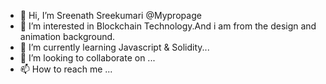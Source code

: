 - 👋 Hi, I’m Sreenath Sreekumari @Mypropage
- 👀 I’m interested in Blockchain Technology.And i am from the design and animation background.
- 🌱 I’m currently learning Javascript & Solidity...
- 💞️ I’m looking to collaborate on ...
- 📫 How to reach me ...

<!---
Mypropage/Mypropage is a ✨ special ✨ repository because its `README.md` (this file) appears on your GitHub profile.
You can click the Preview link to take a look at your changes.
--->

